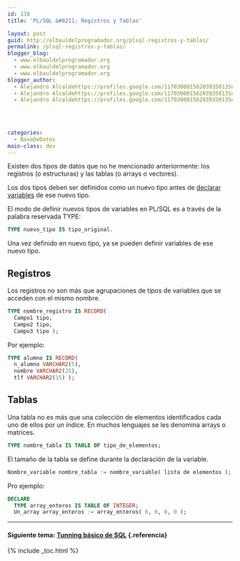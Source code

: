 ```yaml
---
id: 138
title: 'PL/SQL &#8211; Registros y Tablas'

layout: post
guid: http://elbauldelprogramador.org/plsql-registros-y-tablas/
permalink: /plsql-registros-y-tablas/
blogger_blog:
  - www.elbauldelprogramador.org
  - www.elbauldelprogramador.org
  - www.elbauldelprogramador.org
blogger_author:
  - Alejandro Alcaldehttps://profiles.google.com/117030001562039350135noreply@blogger.com
  - Alejandro Alcaldehttps://profiles.google.com/117030001562039350135noreply@blogger.com
  - Alejandro Alcaldehttps://profiles.google.com/117030001562039350135noreply@blogger.com

  
  
  
categories:
  - BaseDeDatos
main-class: dev
---
```

<div class="icosql">
</div>

Existen dos tipos de datos que no he mencionado anteriormente: los registros (o estructuras) y las tablas (o arrays o vectores).

Los dos tipos deben ser definidos como un nuevo tipo antes de [declarar variables][1] de ese nuevo tipo.

El modo de definir nuevos tipos de variables en PL/SQL es a través de la palabra reservada TYPE:  


```sql
TYPE nuevo_tipo IS tipo_original.
```

  
<!--ad-->

  
Una vez definido en nuevo tipo, ya se pueden definir variables de ese nuevo tipo.

## Registros



Los registros no son más que agrupaciones de tipos de variables que se acceden con el mismo nombre.



```sql
TYPE nombre_registro IS RECORD(
  Campo1 tipo,
  Campo2 tipo,
  Campo3 tipo );

```



Por ejemplo:  


```sql
TYPE alumno IS RECORD(
  n_alumno VARCHAR2(5),
  nombre VARCHAR2(25),
  tlf VARCHAR2(15) );

```



## Tablas

Una tabla no es más que una colección de elementos identificados cada uno de ellos por un índice. En muchos lenguajes se les denomina arrays o matrices.

```sql
TYPE nombre_tabla IS TABLE OF tipo_de_elementos;
```



El tamaño de la tabla se define durante la declaración de la variable.

```sql
Nombre_variable nombre_tabla := nombre_variable( lista de elementos );
```

Pro ejemplo:

```sql
DECLARE
  TYPE array_enteros IS TABLE OF INTEGER;
  Un_array array_enteros := array_enteros( 0, 0, 0, 0 );

```

* * *

#### Siguiente tema: [Tunning básico de SQL][2] {.referencia}



 [1]: https://elbauldelprogramador.com/plsql-declaracion-de-variables/
 [2]: https://elbauldelprogramador.com/tunning-basico-de-sql/

{% include _toc.html %}
